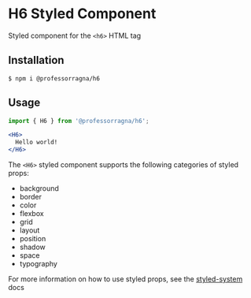 # H6 Styled Component

Styled component for the `<h6>` HTML tag

## Installation

```
$ npm i @professorragna/h6
```

## Usage

```jsx
import { H6 } from '@professorragna/h6';

<H6>
  Hello world!
</H6>
```

The `<H6>` styled component supports the following categories of styled props:

- background
- border
- color
- flexbox
- grid
- layout
- position
- shadow
- space
- typography

For more information on how to use styled props, see the [styled-system](https://styled-system.com/api/) docs
